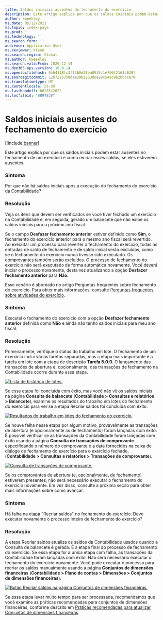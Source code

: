 ```yaml
---
title: Saldos iniciais ausentes do fechamento do exercício
description: Este artigo explica por que os saldos iniciais podem estar ausentes no fechamento de um exercício e como recriar esses saldos, se eles estiverem ausentes.
author: kweekley
ms.date: 05/12/2021
ms.topic: index-page
ms.prod: ''
ms.technology: ''
ms.search.form: ''
audience: Application User
ms.reviewer: kfend
ms.search.region: Global
ms.author: kweekley
ms.search.validFrom: 2020-12-14
ms.dyn365.ops.version: 10.0.14
ms.openlocfilehash: 9b64118fc3ff368e21ea8935c1e706f2161c620f
ms.sourcegitcommit: 52b7225350daa29b1263d8e29c54ac9e20bcca70
ms.translationtype: HT
ms.contentlocale: pt-BR
ms.lasthandoff: 06/03/2022
ms.locfileid: "8894838"
---
```

# <a name="year-end-close-missing-opening-balances"></a>Saldos iniciais ausentes do fechamento do exercício

[!include [banner](../includes/banner.md)]

Este artigo explica por que os saldos iniciais podem estar ausentes no fechamento de um exercício e como recriar esses saldos, se eles estiverem ausentes.

### <a name="symptom"></a>Sintoma

Por que não há saldos iniciais após a execução do fechamento do exercício da Contabilidade? 

### <a name="resolution"></a>Resolução

Veja os itens que devem ser verificados se você tiver fechado um exercício na Contabilidade e, em seguida, gerado um balancete que não exibe os saldos iniciais para o próximo ano fiscal.

Se o campo **Desfazer fechamento anterior** estiver definido como **Sim**, o fechamento do exercício anterior para o mesmo ano fiscal será revertido. Ao executar um processo para reverter o fechamento do exercício, todas as entradas de saldo de fechamento e de saldo inicial serão excluídas, como se o fechamento do exercício nunca tivesse sido executado. Os comprovantes também serão excluídos. O processo de fechamento do exercício não será executado de forma automática novamente. Você deverá iniciar o processo novamente, desta vez atualizando a opção **Desfazer fechamento anterior** para **Não**.

Esse cenário é abordado no artigo Perguntas frequentes sobre fechamento do exercício. Para obter mais informações, consulte [Perguntas frequentes sobre atividades do exercício](faq-year-end-activities.md).

### <a name="symptom"></a>Sintoma

Executei o fechamento do exercício com a opção **Desfazer fechamento anterior** definida como **Não** e ainda não tenho saldos iniciais para meu ano fiscal.

### <a name="resolution"></a>Resolução

Primeiramente, verifique o status do trabalho em lote. O fechamento de um exercício inclui várias tarefas separadas, mas a etapa mais importante é a tarefa em lote com a etapa de descrição **Tarefa 5.0.0**. O lançamento das transações de abertura e, opcionalmente, das transações de fechamento na Contabilidade ocorre durante essa etapa. 

[![Lista de histórico de lotes.](./media/yec-mssng-open-blnces-01.png)](./media/yec-mssng-open-blnces-01.png)

Se essa etapa foi concluída com êxito, mas você não vê os saldos iniciais na página **Consulta de balancete** (**Contabilidade > Consultas e relatórios > Balancete**), examine os resultados do trabalho em lotes do fechamento do exercício para ver se a etapa Recriar saldos foi concluída com êxito.

[![Resultados do trabalho em lotes do fechamento do exercício.](./media/yec-mssng-open-blnces-02.png)](./media/yec-mssng-open-blnces-02.png)

Se houve falha nessa etapa por algum motivo, provavelmente as transações de abertura (e opcionalmente as de fechamento) foram lançadas com êxito. É possível verificar se as transações da Contabilidade foram lançadas com êxito usando a página **Consulta de transações de comprovante** especificando o número do comprovante e a data fornecidos na caixa de diálogo de fechamento do exercício para o exercício fechado, (**Contabilidade > Consultas e relatórios > Transações de comprovante**).

[![Consulta de transações de comprovante.](./media/yec-mssng-open-blnces-03.png)](./media/yec-mssng-open-blnces-03.png)

Se os comprovantes de abertura (e, opcionalmente, de fechamento) estiverem presentes, não será necessário executar o fechamento do exercício novamente. Em vez disso, consulte a próxima seção para obter mais informações sobre como avançar.

### <a name="symptom"></a>Sintoma

Há falha na etapa "Recriar saldos" no fechamento do exercício. Devo executar novamente o processo inteiro de fechamento do exercício?

### <a name="resolution"></a>Resolução

A etapa Recriar saldos atualiza os saldos da Contabilidade usados quando a Consulta de balancete é gerada.  É a etapa final do processo de fechamento do exercício.  Se essa etapa for a única etapa com falha, as transações da Contabilidade foram lançadas com êxito.  Não será necessário executar o fechamento do exercício novamente. Você pode executar o processo para recriar os saldos manualmente usando a página **Conjuntos de dimensões financeiras** (**Contabilidade > Plano de contas > Dimensões > Conjuntos de dimensões financeiras**).

[![Botão Recriar saldos na página Conjuntos de dimensões financeiras.](./media/yec-mssng-open-blnces-04.png)](./media/yec-mssng-open-blnces-04.png)

Se essa etapa levar muito tempo para ser processada, recomendamos que você examine as práticas recomendadas para conjuntos de dimensões financeiras, conforme descrito em [Práticas recomendadas para atualizar Conjuntos de dimensões financeiras](https://community.dynamics.com/365/financeandoperations/b/dynamics-365-finance-blog/posts/best-practices-for-updating-financial-dimension-set-dimension-sets). 

